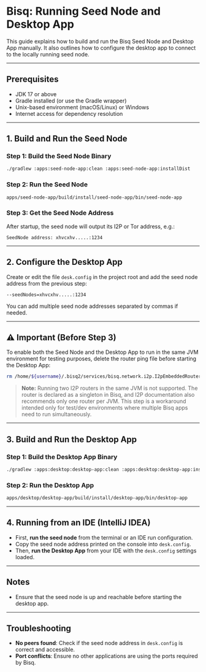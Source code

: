 # Bisq: Running Seed Node and Desktop App

This guide explains how to build and run the Bisq Seed Node and Desktop App manually. It also outlines how to configure the desktop app to connect to the locally running seed node.

---

## Prerequisites

- JDK 17 or above
- Gradle installed (or use the Gradle wrapper)
- Unix-based environment (macOS/Linux) or Windows
- Internet access for dependency resolution

---

## 1. Build and Run the Seed Node

### Step 1: Build the Seed Node Binary

```bash
./gradlew :apps:seed-node-app:clean :apps:seed-node-app:installDist
```

### Step 2: Run the Seed Node

```bash
apps/seed-node-app/build/install/seed-node-app/bin/seed-node-app
```

### Step 3: Get the Seed Node Address

After startup, the seed node will output its I2P or Tor address, e.g.:

```
SeedNode address: xhvcxhv.....:1234
```

---

## 2. Configure the Desktop App

Create or edit the file `desk.config` in the project root and add the seed node address from the previous step:

```
--seedNodes=xhvcxhv.....:1234
```

You can add multiple seed node addresses separated by commas if needed.

---

## ⚠️ Important (Before Step 3)

To enable both the Seed Node and the Desktop App to run in the same JVM environment for testing purposes, delete the router ping file before starting the Desktop App:

```bash
rm /home/${username}/.bisq2/services/bisq.network.i2p.I2pEmbeddedRouter/pid/router.ping
```

> **Note:** Running two I2P routers in the same JVM is not supported. The router is declared as a singleton in Bisq, and I2P documentation also recommends only one router per JVM. This step is a workaround intended only for test/dev environments where multiple Bisq apps need to run simultaneously.

---

## 3. Build and Run the Desktop App

### Step 1: Build the Desktop App Binary

```bash
./gradlew :apps:desktop:desktop-app:clean :apps:desktop:desktop-app:installDist
```

### Step 2: Run the Desktop App

```bash
apps/desktop/desktop-app/build/install/desktop-app/bin/desktop-app
```

---

## 4. Running from an IDE (IntelliJ IDEA)

- First, **run the seed node** from the terminal or an IDE run configuration.
- Copy the seed node address printed on the console into `desk.config`.
- Then, **run the Desktop App** from your IDE with the `desk.config` settings loaded.

---

## Notes

- Ensure that the seed node is up and reachable before starting the desktop app.

---

## Troubleshooting

- **No peers found**: Check if the seed node address in `desk.config` is correct and accessible.
- **Port conflicts**: Ensure no other applications are using the ports required by Bisq.